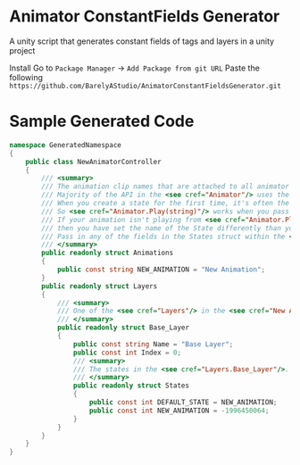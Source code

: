 # Animator ConstantFields Generator
A unity script that generates constant fields of tags and layers in a unity project

Install
Go to ```Package Manager``` -> ```Add Package from git URL``` 
Paste the following ```https://github.com/BarelyAStudio/AnimatorConstantFieldsGenerator.git```

# Sample Generated Code
```cs
namespace GeneratedNamespace
{
	public class NewAnimatorController
	{
		/// <summary>
		/// The animation clip names that are attached to all animator states. <br /><br />
		/// Majority of the API in the <see cref="Animator"/> uses the state rather than the animation clip. <br />
		/// When you create a state for the first time, it's often the case that the the State.name == Animation.name. <br />
		/// So <see cref="Animator.Play(string)"/> works when you pass in the name of the animation clip. <br /><br />
		/// If your animation isn't playing from <see cref="Animator.Play(string)"/>, <br />
		/// then you have set the name of the State differently than your Animation. <br />
		/// Pass in any of the fields in the States struct within the <see cref="Layers"/> struct instead. <br />
		/// </summary>
		public readonly struct Animations
		{
			public const string NEW_ANIMATION = "New Animation";
		}
		public readonly struct Layers
		{
			/// <summary>
			/// One of the <see cref="Layers"/> in the <see cref="New Animator Controller"/> Animator.
			/// </summary>
			public readonly struct Base_Layer
			{
				public const string Name = "Base Layer";
				public const int Index = 0;
				/// <summary>
				/// The states in the <see cref="Layers.Base_Layer"/>.
				/// </summary>
				public readonly struct States
				{
					public const int DEFAULT_STATE = NEW_ANIMATION;
					public const int NEW_ANIMATION = -1996450064;
				}
			}
		}
	}
}
```
